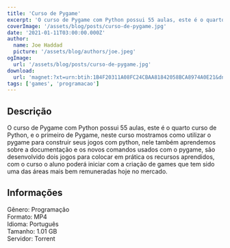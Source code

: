 ```yaml
---
title: 'Curso de Pygame'
excerpt: 'O curso de Pygame com Python possui 55 aulas, este é o quarto curso de Python, e o primeiro de Pygame, neste curso mostramos como utilizar o pygame para construir seus jogos com python, nele também aprendemos sobre a documentação e os novos comandos usados com o pygame, são desenvolvido do'
coverImage: '/assets/blog/posts/curso-de-pygame.jpg'
date: '2021-01-11T03:00:00.000Z'
author:
  name: Joe Haddad
  picture: '/assets/blog/authors/joe.jpeg'
ogImage:
  url: '/assets/blog/posts/curso-de-pygame.jpg'
download:
  url: 'magnet:?xt=urn:btih:1B4F20311A08FC24CBAA81842058BCA8974A0E21&dn=Udemy%20-%20Curso%20de%20Pygame%20Python&tr=udp%3a%2f%2ftracker.openbittorrent.com%3a1337%2fannounce&tr=udp%3a%2f%2ftracker.opentrackr.org%3a1337%2fannounce'
tags: ['games', 'programacao']
---
```

<h2>Descrição</h2>
<p></p><p>O curso de Pygame com Python possui 55 aulas, este é o quarto curso de Python, e o primeiro de Pygame, neste curso mostramos como utilizar o pygame para construir seus jogos com python, nele também aprendemos sobre a documentação e os novos comandos usados com o pygame, são desenvolvido dois jogos para colocar em prática os recursos aprendidos, com o curso o aluno poderá iniciar com a criação de games que tem sido uma das áreas mais bem remuneradas hoje no mercado.</p><h2>Informações</h2><p>Gênero: Programação<br/>Formato: MP4<br/>Idioma: Português<br/>Tamanho: 1.01 GB<br/>Servidor: Torrent</p>